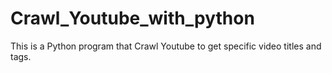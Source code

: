 # Crawl_Youtube_with_python
This is a Python program that Crawl Youtube to get specific video titles and tags.
